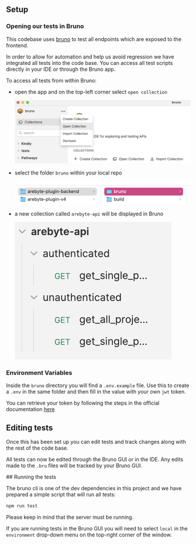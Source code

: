## Setup

### Opening our tests in Bruno

This codebase uses [bruno](https://docs.usebruno.com/testing/introduction) to test all endpoints which are exposed to the frontend.

In order to allow for automation and help us avoid regression we have integrated all tests into the code base. You can access all test scripts directly in your IDE or through the Bruno app.

To access all tests from within Bruno:

- open the app and on the top-left corner select `open collection`

  ![opening an existing collection](./images/open_collection.png)
- select the folder `bruno` within your local repo

  ![repo file structure](./images/folder-structure.png)
- a new collection called `arebyte-api` will be displayed in Bruno

  ![arebyte collection displayed](./images/arebyte-api-collection.png)

### Environment Variables

Inside the `bruno` directory you will find a `.env.example` file. Use this to create a `.env` in the same folder and then fill in the value with your own `jwt` token.

You can retrieve your token by following the steps in the official documentation [here](https://strapi.io/blog/guide-on-authenticating-requests-with-the-rest-api)

## Editing tests

Once this has been set up you can edit tests and track changes along with the rest of the code base.

All tests can now be edited through the Bruno GUI or in the IDE.
Any edits made to the `.bru` files will be tracked by your Bruno GUI.

## Running the tests

The bruno cli is one of the dev dependencies in this project and we have prepared a simple script that will run all tests:

```bash
npm run test
```
Please keep in mind that the server must be running.

If you are running tests in the Bruno GUI you will need to select `local` in the `environment` drop-down menu on the top-right corner of the window.

